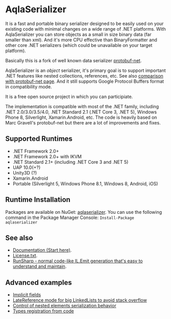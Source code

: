 AqlaSerializer
==============
It is a fast and portable binary serializer designed to be easily used on your existing code with minimal changes on a wide range of .NET platforms. With AqlaSerializer you can store objects as a small in size binary data (far smaller than xml). And it's more CPU effective than BinaryFormatter and other core .NET serializers (which could be unavailable on your target platform).

Basically this is a fork of well known data serializer <a href="https://github.com/mgravell/protobuf-net">protobuf-net</a>.

AqlaSerializer is an *object* serializer, it's primary goal is to support important .NET features like nested collections, references, etc. See also <a href="https://github.com/AqlaSolutions/AqlaSerializer/wiki/Comparison-with-protobuf-net-and-migration">comparison with protobuf-net page</a>. And it still supports Google Protocol Buffers format in compatibility mode.

It is a free open source project in which you can participiate.

The implementation is compatible with most of the .NET family, including .NET 2.0/3.0/3.5/4.0, .NET Standard 2.1 (.NET Core 3, .NET 5), Windows Phone 8, Silverlight, Xamarin.Android, etc. The code is heavily based on Marc Gravell's protobuf-net but there are a lot of improvements and fixes.

## Supported Runtimes
* .NET Framework 2.0+
* .NET Framework 2.0+ with IKVM
* .NET Standard 2.1+ (including .NET Core 3 and .NET 5)
*  UAP 10.0(+?)
*  Unity3D (?)
*  Xamarin.Android
*  Portable (Silverlight 5, Windows Phone 8.1, Windows 8, Android, iOS)

## Runtime Installation

Packages are available on NuGet: <a href="https://www.nuget.org/packages/aqlaserializer/">aqlaserializer</a>. You can use the following command in the Package Manager Console:
`Install-Package aqlaserializer`

## See also

* <a href="https://github.com/AqlaSolutions/AqlaSerializer/wiki">Documentation (Start here)</a>.
* <a href="https://github.com/AqlaSolutions/AqlaSerializer/blob/master/Licence.txt">License.txt</a>.
* <a href="https://github.com/AqlaSolutions/RunSharp">RunSharp - normal code-like IL.Emit generation that's easy to understand and maintain</a>.

## Advanced  examples

* <a href="https://github.com/AqlaSolutions/AqlaSerializer/blob/master/protobuf-net.unittest/AqlaAttributes/ImplicitFields.cs">Implicit fields</a>
* <a href="https://github.com/AqlaSolutions/AqlaSerializer/blob/master/protobuf-net.unittest/Aqla/LinkedListAsLateReference.cs">LateReference mode for big LinkedLists to avoid stack overflow</a>
* <a href="https://github.com/AqlaSolutions/AqlaSerializer/blob/master/protobuf-net.unittest/Aqla/NestedLevelsTest.cs">Control of nested elements serialization behavior</a>
* <a href="https://github.com/AqlaSolutions/AqlaSerializer/blob/master/protobuf-net.unittest/Aqla/AddTypes.cs">Types registration from code</a>

